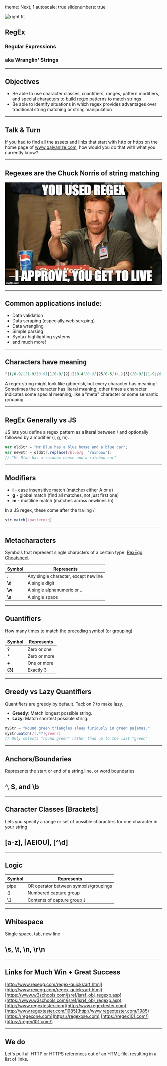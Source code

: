 theme: Next, 1
autoscale: true
slidenumbers: true

![right fit](https://www.ibm.com/blogs/bluemix/wp-content/uploads/2014/12/asciiart.png)
## RegEx
### Regular Expressions
### aka Wranglin' Strings

---

## Objectives
- Be able to use character classes, quantifiers, ranges, pattern modifiers, and special characters to build regex patterns to match strings
- Be able to identify situations in which regex provides advantages over traditional string matching or string manipulation

---

## Talk & Turn
If you had to find all the assets and links that start with http or https on the home page of www.galvanize.com, how would you do that with what you currently know?

---

## Regexes are the Chuck Norris of string matching

![inline](chucknorris.jpg)

---

## Common applications include:

- Data validation
- Data scraping (especially web scraping)
- Data wrangling
- Simple parsing
- Syntax highlighting systems
- and much more!

---

## Characters have meaning

```markdown
^(([0-9]|[1-9][0-9]|1[0-9]{2}|2[0-4][0-9]|25[0-5])\.){3}([0-9]|[1-9][0-9]|1[0-9]{2}|2[0-4][0-9]|25[0-5])$
```

A regex string might look like gibberish, but every character has meaning! Sometimes the character has literal meaning, other times a character indicates some special meaning, like a "meta" character or some semantic grouping.

---

## RegEx Generally vs JS

JS lets you define a regex pattern as a literal between / and optionally followed by a modifier (i, g, m).

```javascript
var oldStr = "Mr Blue has a blue house and a blue car";
var newStr = oldStr.replace(/blue/g, "rainbow");
// "Mr Blue has a rainbow house and a rainbow car"
```

---

## Modifiers
- **i** - case insensitive match (matches either A or a)
- **g** - global match (find all matches, not just first one)
- **m** - multiline match (matches across newlines \n)

In a JS regex, these come after the trailing /

```javascript
str.match(/pattern/g)
```

---

## Metacharacters
Symbols that represent single characters of a certain type. [RexEgg Cheatsheet](http://www.rexegg.com/regex-quickstart.html)

|Symbol|Represents|
|---|---|
|**.**|Any single character, except newline|
|**\d**|A single digit|
|**\w**|A single alphanumeric or _|
|**\s**|A single space|

---

## Quantifiers
How many times to match the preceding symbol (or grouping)

|Symbol|Represents|
|---|---|
|**?**|Zero or one|
|*|Zero or more|
|**+**|One or more|
|**{3}**|Exactly 3|

---

## Greedy vs Lazy Quantifiers
Quantifiers are greedy by default. Tack on ? to make lazy.

- **Greedy**: Match longest possible string.
- **Lazy**: Match shortest possible string.

```javascript
myStr = "Round green triangles sleep furiously in green pajamas."
myStr.match(/(.*?)green/)
// Only selects "round green" rather than up to the last "green"
```

---

## Anchors/Boundaries
Represents the start or end of a string/line, or word boundaries


## ^, $, and \b

---

## Character Classes [Brackets]
Lets you specify a range or set of possible characters for one character in your string

## [a-z], [AEIOU], [^\d]

---

## Logic

|Symbol|Represents|
|---|---|
|pipe|OR operator between symbols/groupings|
|()|Numbered capture group|
|\1|Contents of capture group 1|

---

## Whitespace
Single space, tab, new line

## \s, \t, \n, \r\n

---

## Links for Much Win + Great Success

[http://www.rexegg.com/regex-quickstart.html](http://www.rexegg.com/regex-quickstart.html)
[https://www.w3schools.com/jsref/jsref_obj_regexp.asp](https://www.w3schools.com/jsref/jsref_obj_regexp.asp)
[http://www.regextester.com](http://www.regextester.com)
[http://www.regextester.com/1985](http://www.regextester.com/1985)
[https://regexone.com](https://regexone.com)
[https://regex101.com/](https://regex101.com/)

---

## We do
Let's pull all HTTP or HTTPS references out of an HTML file, resulting in a list of links.
